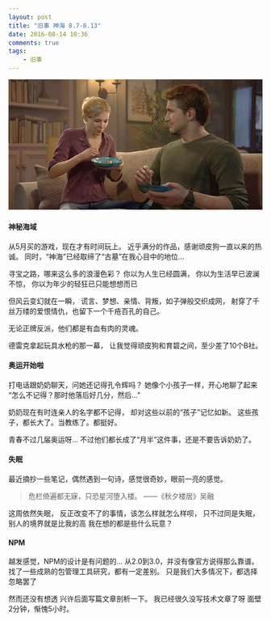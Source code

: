```yaml
---
layout: post
title: "旧事 神海 8.7-8.13"
date: 2016-08-14 10:36
comments: true
tags: 
	- 旧事
---
```


![神秘海域4](/assets/blogImg/diary-2.jpg)

#### 神秘海域

从5月买的游戏，现在才有时间玩上。
近乎满分的作品，感谢顽皮狗一直以来的热诚。
同时，“神海”已经取缔了“古墓”在我心目中的地位…

寻宝之路，哪来这么多的浪漫色彩？
你以为人生已经圆满，
你以为生活早已波澜不惊，
你以为年少的轻狂已只能想想而已

但风云变幻就在一瞬，
谎言、梦想、亲情、背叛，如子弹般交织成网，
射穿了千丝万缕的爱恨情仇，也留下一个千疮百孔的自己。

无论正牌反派，他们都是有血有肉的灵魂。

德雷克拿起玩具水枪的那一幕，
让我觉得顽皮狗和育碧之间，至少差了10个B社。

<!--more-->

#### 奥运开始啦

打电话跟奶奶聊天，问她还记得孔令辉吗？
她像个小孩子一样，开心地聊了起来
“怎么不记得？那时他落后好几分，然后…”

奶奶现在有时连亲人的名字都不记得，
却对这些以前的“孩子”记忆如新。
这些孩子，都长大了。当教练了。都挺好。

青春不过几届奥运呀…
不过他们都长成了“月半”这件事，还是不要告诉奶奶了。

#### 失眠

最近摘抄一些笔记，偶然遇到一句诗，感觉很奇妙，眼前一亮的感觉。

> 危栏倚遍都无寐，只恐星河堕入楼。 ——《秋夕楼居》吴融

这周依然失眠，
反正改变不了的事情，该怎么样就怎么样呗，
只不过同是失眠，别人的境界就是比我的高
我在想的都是些什么玩意？

#### NPM

越发感觉，NPM的设计是有问题的…
从2.0到3.0，并没有像官方说得那么靠谱。
找了一些成熟的包管理工具研究，都有一定差别。
只是我们大多情况下，都选择忽略罢了

然而还没有想透
兴许后面写篇文章剖析一下。
我已经很久没写技术文章了呀
面壁2分钟，惭愧5小时。




